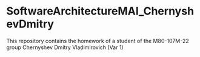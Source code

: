 # SoftwareArchitectureMAI_ChernyshevDmitry
This repository contains the homework of a student of the M80-107M-22 group Chernyshev Dmitry Vladimirovich (Var 1)
